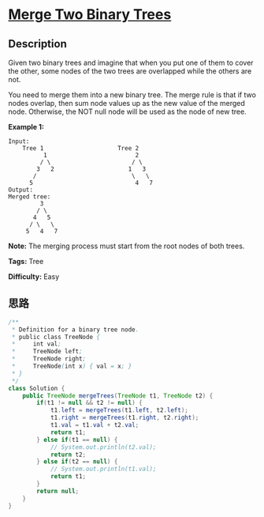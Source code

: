 # [Merge Two Binary Trees][title]

## Description

Given two binary trees and imagine that when you put one of them to cover the
other, some nodes of the two trees are overlapped while the others are not.

You need to merge them into a new binary tree. The merge rule is that if two
nodes overlap, then sum node values up as the new value of the merged node.
Otherwise, the NOT null node will be used as the node of new tree.

**Example 1:**

    Input:
    	Tree 1                     Tree 2                  
              1                         2                             
             / \                       / \                            
            3   2                     1   3                        
           /                           \   \                      
          5                             4   7                  
    Output: 
    Merged tree:
    	     3
    	    / \
    	   4   5
    	  / \   \ 
    	 5   4   7


**Note:** The merging process must start from the root nodes of both trees.

**Tags:** Tree

**Difficulty:** Easy

## 思路

``` java
/**
 * Definition for a binary tree node.
 * public class TreeNode {
 *     int val;
 *     TreeNode left;
 *     TreeNode right;
 *     TreeNode(int x) { val = x; }
 * }
 */
class Solution {
    public TreeNode mergeTrees(TreeNode t1, TreeNode t2) {
        if(t1 != null && t2 != null) {
            t1.left = mergeTrees(t1.left, t2.left);
            t1.right = mergeTrees(t1.right, t2.right);
            t1.val = t1.val + t2.val;
            return t1;
        } else if(t1 == null) {
            // System.out.println(t2.val);
            return t2;
        } else if(t2 == null) {
            // System.out.println(t1.val);
            return t1;
        }
        return null;
    }
}
```

[title]: https://leetcode.com/problems/merge-two-binary-trees
